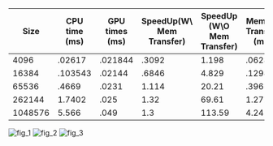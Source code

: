 |Size| CPU time (ms) | GPU times (ms) | SpeedUp(W\ Mem Transfer) | SpeedUp (W\O Mem Transfer)| Memory Transfer (ms) |
|----|---------------|----------------|--------------------------|---------------------------|----------------------|
|4096|.02617|.021844|.3092|1.198|.062816|
|16384|.103543|.02144|.6846|4.829|.1298|
|65536|.4669|.0231|1.114|20.21|.396|
|262144|1.7402|.025|1.32|69.61|1.272|
|1048576|5.566|.049|1.3|113.59|4.245|

![fig_1](https://user-images.githubusercontent.com/84815326/231300483-efe00760-395e-43a2-bee6-2bb9b4e41a55.png)
![fig_2](https://user-images.githubusercontent.com/84815326/231300484-e4e71846-4220-429e-ac3d-3cbb9db60884.png)
![fig_3](https://user-images.githubusercontent.com/84815326/231300485-89e86ed5-4ba9-4418-9bea-88c6ea684558.png)